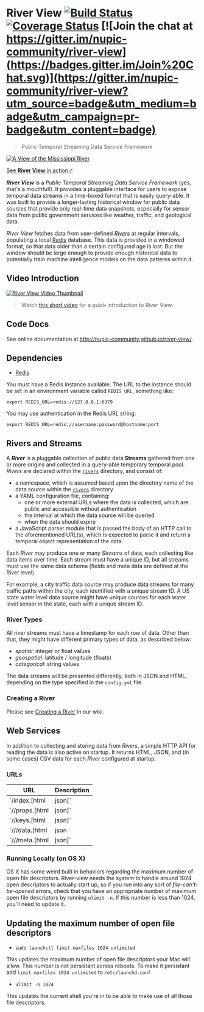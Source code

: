 # River View [![Build Status](https://travis-ci.org/nupic-community/river-view.svg)](https://travis-ci.org/nupic-community/river-view) [![Coverage Status](https://coveralls.io/repos/nupic-community/river-view/badge.svg?branch=master&service=github)](https://coveralls.io/github/nupic-community/river-view?branch=master) [![Join the chat at https://gitter.im/nupic-community/river-view](https://badges.gitter.im/Join%20Chat.svg)](https://gitter.im/nupic-community/river-view?utm_source=badge&utm_medium=badge&utm_campaign=pr-badge&utm_content=badge)

> Public Temporal Streaming Data Service Framework

[![A View of the Mississippi River](https://raw.githubusercontent.com/nupic-community/river-view/master/site/images/river-view.jpg)](http://data.numenta.org)

[See **River View** in action ⤤](http://data.numenta.org)


_**River View**_ is a _Public Temporal Streaming Data Service Framework_ (yes, that's a mouthful!). It provides a pluggable interface for users to expose temporal data streams in a time-boxed format that is easily query-able. It was built to provide a longer-lasting historical window for public data sources that provide only real-time data snapshots, especially for sensor data from public government services like weather, traffic, and geological data.

_River View_ fetches data from user-defined [_Rivers_](#Rivers) at regular intervals, populating a local [Redis](http://redis.io) database. This data is provided in a windowed format, so that data older than a certain configured age is lost. But the window should be large enough to provide enough historical data to potentially train machine intelligence models on the data patterns within it.

## Video Introduction

[![River View Video Thumbnail](http://img.youtube.com/vi/1niMh92IP-s/hqdefault.jpg)](https://www.youtube.com/watch?v=1niMh92IP-s)
> Watch [this short video](https://www.youtube.com/watch?v=1niMh92IP-s) for a quick introduction to River View.

## Code Docs

See online documentation at <http://nupic-community.github.io/river-view/>.

## Dependencies

- [Redis](http://redis.io)

You must have a Redis instance available. The URL to the instance should be set in an environment variable called `REDIS_URL`, something like:

    export REDIS_URL=redis://127.0.0.1:6379

You may use authentication in the Redis URL string:

    export REDIS_URL=redis://username:password@hostname:port

## Rivers and Streams

A _**River**_ is a pluggable collection of public data **Streams** gathered from one or more origins and collected in a query-able temporary temporal pool. _Rivers_ are declared within the [`rivers`](rivers) directory, and consist of:

- a namespace, which is assumed based upon the directory name of the data source within the [`rivers`](rivers) directory
- a YAML configuration file, containing:
  - one or more external URLs where the data is collected, which are public and accessible without authentication
  - the interval at which the data source will be queried
  - when the data should expire
- a JavaScript parser module that is passed the body of an HTTP call to the aforementioned URL(s), which is expected to parse it and return a temporal object representation of the data.

Each _River_ may produce one or many _Streams_ of data, each collecting like data items over time. Each stream must have a unique ID, but all streams must use the same data schema (fields and meta data are defined at the River level).

For example, a city traffic data source may produce data streams for many traffic paths within the city, each identified with a unique stream ID. A US state water level data source might have unique sources for each water level sensor in the state, each with a unique stream ID.

### River Types

All river streams must have a timestamp for each row of data. Other than that, they might have different primary types of data, as described below:

- _spatial_: integer or float values
- _geospatial_: latitude / longitude (floats)
- _categorical_: string values

The data streams will be presented differently, both in JSON and HTML, depending on the type specified in the `config.yml` file.

### Creating a River

Please see [Creating a River](https://github.com/nupic-community/river-view/wiki/Creating-a-River) in our wiki.

## Web Services

In addition to collecting and storing data from _Rivers_, a simple HTTP API for reading the data is also active on startup. It returns HTML, JSON, and (in some cases) CSV data for each _River_ configured at startup.

### URLs

| URL | Description |
| --- | ----------- |
| `/index.[html|json]` | Current _Rivers_ active in **River View** |
| `/<river-name>/props.[html|json]` | Detailed information about a _river_, including the URL to the river's keys |
| `/<river-name>/keys.[html|json]` | All unique ids for data within _river_ |
| `/<river-name>/<id>/data.[html|json|csv]` | All data for specified key |
| `/<river-name>/<id>/meta.[html|json]` | All metadata for specified key |

### Running Locally (on OS X)
OS X has some weird built in behaviors regarding the maximum number of open file descriptors. River-view
needs the system to handle around 1024 open descriptors to actually start up, so if you run into any sort of
*file-can't-be-opened* errors, check that you have an appropriate number of maximum open file descriptors by
running `ulimit -n`. If this number is less than 1024, you'll need to update it.

## Updating the maximum number of open file descriptors
- ```sudo launchctl limit maxfiles 1024 unlimited```

This updates the maximum number of open file descriptors your Mac will allow. This number is not persistant across reboots. To make it persistant add `limit maxfiles 1024 unlimited` to `/etc/launchd.conf`
- ```ulimit -n 1024```

This updates the current shell you're in to be able to make use of all those file descriptors.
